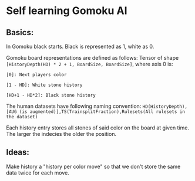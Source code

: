 # Self learning Gomoku AI

## Basics:
In Gomoku black starts.
Black is represented as 1, white as 0.

Gomoku board representations are defined as follows:
Tensor of shape `[HistoryDepth(HD) * 2 + 1, BoardSize, BoardSize]`, where axis 0 is:

`[0]: Next players color`

`[1 - HD]: White stone history`

`[HD+1 - HD*2]: Black stone history`


The human datasets have following naming convention: `HD(HistoryDepth),[AUG (is augmented)],TS(TrainsplitFraction),Rulesets(All rulesets in the dataset)`

Each history entry stores all stones of said color on the board at given time.
The larger the indecies the older the position.


## Ideas:
Make history a "history per color move" so that we don't store the same data twice for each move.

